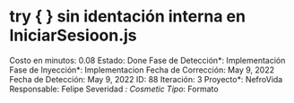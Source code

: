 # try { } sin identación interna en IniciarSesioon.js

Costo en minutos: 0.08
Estado: Done
Fase de Detección*: Implementación
Fase de Inyección*: Implementacion
Fecha de Corrección: May 9, 2022
Fecha de Detección: May 9, 2022
ID: 88
Iteración: 3
Proyecto*: NefroVida
Responsable: Felipe
Severidad *: Cosmetic
Tipo*: Formato